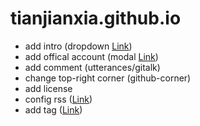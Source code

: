 # tianjianxia.github.io

- add intro (dropdown [Link](https://www.w3schools.com/howto/howto_js_dropdown.asp))
- add offical account (modal [Link](https://www.w3schools.com/howto/howto_css_modals.asp))
- add comment (utterances/gitalk)
- change top-right corner (github-corner)
- add license
- config rss ([Link](http://fetchrss.com/))
- add tag ([Link](https://longqian.me/2017/02/09/github-jekyll-tag/))